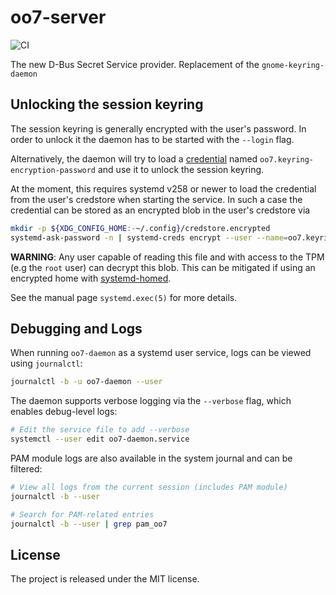 # oo7-server

![CI](https://github.com/bilelmoussaoui/oo7/workflows/CI/badge.svg)

The new D-Bus Secret Service provider. Replacement of the `gnome-keyring-daemon`

## Unlocking the session keyring

The session keyring is generally encrypted with the user's password. In order to
unlock it the daemon has to be started with the `--login` flag.

Alternatively, the daemon will try to load a
[credential](https://systemd.io/CREDENTIALS/) named
`oo7.keyring-encryption-password` and use it to unlock the session keyring.

At the moment, this requires systemd v258 or newer to load the credential from
the user's credstore when starting the service. In such a case the credential
can be stored as an encrypted blob in the user's credstore via

``` sh
mkdir -p ${XDG_CONFIG_HOME:-~/.config}/credstore.encrypted
systemd-ask-password -n | systemd-creds encrypt --user --name=oo7.keyring-encryption-password - ${XDG_CONFIG_HOME:-~/.config}/credstore.encrypted/oo7.keyring-encryption-password
```

**WARNING**: Any user capable of reading this file and with access to the TPM
(e.g the `root` user) can decrypt this blob. This can be mitigated if using an
encrypted home with [systemd-homed](https://systemd.io/HOME_DIRECTORY/).

See the manual page `systemd.exec(5)` for more details.

## Debugging and Logs

When running `oo7-daemon` as a systemd user service, logs can be viewed using `journalctl`:

```sh
journalctl -b -u oo7-daemon --user
```

The daemon supports verbose logging via the `--verbose` flag, which enables debug-level logs:

```sh
# Edit the service file to add --verbose
systemctl --user edit oo7-daemon.service
```

PAM module logs are also available in the system journal and can be filtered:

```sh
# View all logs from the current session (includes PAM module)
journalctl -b --user

# Search for PAM-related entries
journalctl -b --user | grep pam_oo7
```

## License

The project is released under the MIT license.
